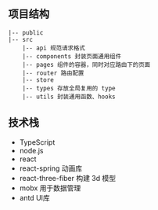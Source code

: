## 项目结构
```
|-- public
|-- src
    |-- api 规范请求格式
    |-- components 封装页面通用组件
    |-- pages 组件的容器，同时对应路由下的页面
    |-- router 路由配置
    |-- store
    |-- types 存放全局复用的 type
    |-- utils 封装通用函数、hooks
```

## 技术栈

* TypeScript
* node.js
* react
* react-spring 动画库
* react-three-fiber 构建 3d 模型
* mobx 用于数据管理
* antd UI库

